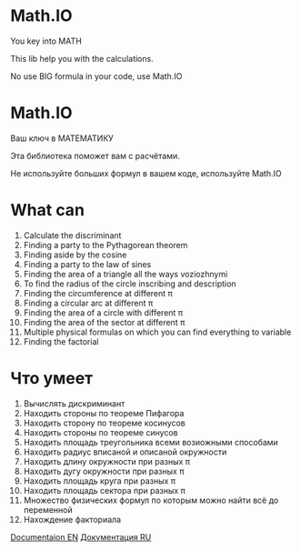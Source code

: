 # Math.IO
You key into MATH

This lib help you with the calculations.

No use BIG formula in your code, use Math.IO

# Math.IO
Ваш ключ в МАТЕМАТИКУ

Эта библиотека поможет вам с расчётами.

Не используйте больших формул в вашем коде, используйте Math.IO

# What can
1. Calculate the discriminant
2. Finding a party to the Pythagorean theorem
3. Finding aside by the cosine
4. Finding a party to the law of sines
5. Finding the area of a triangle all the ways voziozhnymi
6. To find the radius of the circle inscribing and description
7. Finding the circumference at different π
8. Finding a circular arc at different π
9. Finding the area of a circle with different π
10. Finding the area of the sector at different π
11. Multiple physical formulas on which you can find everything to variable
12. Finding the factorial

# Что умеет
1. Вычислять дискриминант
2. Находить стороны по теореме Пифагора
3. Находить сторону по теореме косинусов
4. Находить стороны по теореме синусов
5. Находить площадь треугольника всеми возиожными способами
6. Находить радиус вписаной и описаной окружности
7. Находить длину окружности при разных π
8. Находить дугу окружности при разных π
9. Находить площадь круга при разных π
10. Находить площадь сектора при разных π
11. Множество физических формул по которым можно найти всё до переменной
12. Нахождение факториала 

 [Documentaion EN](https://github.com/NikitaSTILL/Math.IO/wiki/Documentation-EN)
 [Документация RU](https://github.com/NikitaSTILL/Math.IO/wiki/%D0%94%D0%BE%D0%BA%D1%83%D0%BC%D0%B5%D0%BD%D1%82%D0%B0%D1%86%D0%B8%D1%8F-RU)
